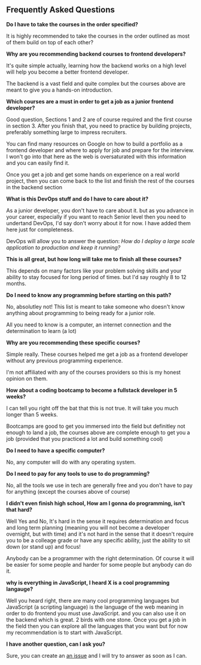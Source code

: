 ## Frequently Asked Questions

**Do I have to take the courses in the order specified?**

It is highly recommended to take the courses in the order outlined as most of them build on top of each other?

**Why are you recommending backend courses to frontend developers?**

It's quite simple actually, learning how the backend works on a high level will help you become a better frontend developer.

The backend is a vast field and quite complex but the courses above are meant to give you a hands-on introduction.

**Which courses are a must in order to get a job as a junior frontend developer?**

Good question, Sections 1 and 2 are of course required and the first course in section 3.
After you finish that, you need to practice by building projects, preferably something large to impress recruiters.

You can find many resources on Google on how to build a portfolio as a frontend developer and where to apply for job and prepare for the interview. I won't go into that here as the web is oversaturated with this information and you can easily find it.

Once you get a job and get some hands on experience on a real world project, then you can come back to the list and finish the rest of the courses in the backend section

**What is this DevOps stuff and do I have to care about it?**

As a junior developer, you don't have to care about it. but as you advance in your career, especially if you want to reach Senior level then you need to undertand DevOps, I'd say don't worry about it for now. I have added them here just for completeness.

DevOps will allow you to answer the question: _How do I deploy a large scale application to production and keep it running?_

**This is all great, but how long will take me to finish all these courses?**

This depends on many factors like your problem solving skills and your ability to stay focused for long period of times. but I'd say roughly 8 to 12 months.

**Do I need to know any programming before starting on this path?**

No, absolutley not! This list is meant to take someone who doesn't know anything about programming to being ready for a junior role.

All you need to know is a computer, an internet connection and the determination to learn (a lot)

**Why are you recommending these specific courses?**

Simple really. These courses helped me get a job as a frontend developer without any previous programming experience.

I'm not affiliated with any of the courses providers so this is my honest opinion on them.

**How about a coding bootcamp to become a fullstack developer in 5 weeks?**

I can tell you right off the bat that this is not true. It will take you much longer than 5 weeks.

Bootcamps are good to get you immersed into the field but definitley not enough to land a job, the courses above are complete enough to get you a job (provided that you practiced a lot and build something cool)

**Do I need to have a specific computer?**

No, any computer will do with any operating system.

**Do I need to pay for any tools to use to do programming?**

No, all the tools we use in tech are generally free and you don't have to pay for anything (except the courses above of course)

**I didn't even finish high school, How am I gonna do programming, isn't that hard?**

Well Yes and No, It's hard in the sense it requires determination and focus and long term planning (meaning you will not become a developer overnight, but with time)
and it's not hard in the sense that it doesn't require you to be a colleage grade or have any specific ability, just the ability to sit down (or stand up) and focus!

Anybody can be a programmer with the right determination. Of course it will be easier for some people and harder for some people but anybody can do it.

**why is everything in JavaScript, I heard X is a cool programming langauge?**

Well you heard right, there are many cool programming languages but JavaScript (a scripting language) is the language of the web meaning in order to do frontend you must use JavaScript.
and you can also use it on the backend which is great. 2 birds with one stone.
Once you get a job in the field then you can explore all the languages that you want but for now my recommendation is to start with JavaScript.

**I have another question, can I ask you?**

Sure, you can create an [an issue](https://github.com/YahiaElTai/becoming-a-frontend-developer/issues/new) and I will try to answer as soon as I can.
